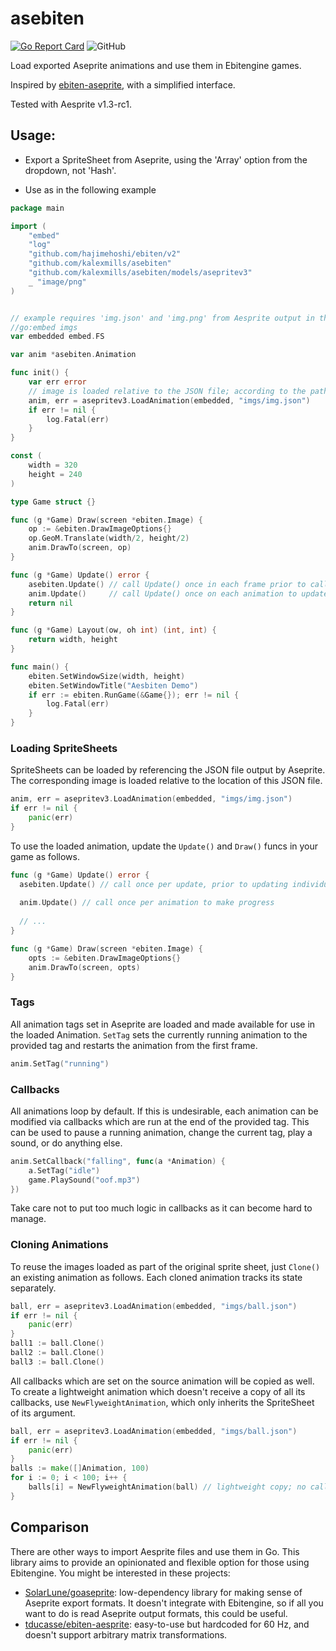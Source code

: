 # asebiten

[![Go Report Card](https://goreportcard.com/badge/github.com/kalexmills/asebiten)](https://goreportcard.com/report/github.com/kalexmills/asebiten)
![GitHub](https://img.shields.io/github/license/kalexmills/asebiten)

Load exported Aseprite animations and use them in Ebitengine games.

Inspired by [ebiten-aseprite](https://pkg.go.dev/github.com/tducasse/ebiten-aseprite), with a simplified interface.

Tested with Aesprite v1.3-rc1.

## Usage:

- Export a SpriteSheet from Aseprite, using the 'Array' option from the dropdown, not 'Hash'.

- Use as in the following example
```go
package main

import (
	"embed"
	"log"
	"github.com/hajimehoshi/ebiten/v2"
	"github.com/kalexmills/asebiten"
    "github.com/kalexmills/asebiten/models/asepritev3"
	_ "image/png"
)


// example requires 'img.json' and 'img.png' from Aesprite output in the imgs directory
//go:embed imgs
var embedded embed.FS

var anim *asebiten.Animation

func init() {
	var err error
	// image is loaded relative to the JSON file; according to the path specified in the json output.
	anim, err = asepritev3.LoadAnimation(embedded, "imgs/img.json") 
	if err != nil {
		log.Fatal(err)
	}
}

const (
	width = 320
	height = 240
)

type Game struct {}

func (g *Game) Draw(screen *ebiten.Image) {
	op := &ebiten.DrawImageOptions{}
	op.GeoM.Translate(width/2, height/2)
	anim.DrawTo(screen, op)
}

func (g *Game) Update() error {
	asebiten.Update() // call Update() once in each frame prior to calling Update() on any animations.
	anim.Update()     // call Update() once on each animation to update it based on the current frame.
	return nil
}

func (g *Game) Layout(ow, oh int) (int, int) {
	return width, height
}

func main() {
	ebiten.SetWindowSize(width, height)
	ebiten.SetWindowTitle("Aesbiten Demo")
	if err := ebiten.RunGame(&Game{}); err != nil {
		log.Fatal(err)
	}
}
```



### Loading SpriteSheets

SpriteSheets can be loaded by referencing the JSON file output by Aseprite. The corresponding image is loaded relative
to the location of this JSON file.

```go
anim, err = asepritev3.LoadAnimation(embedded, "imgs/img.json") 
if err != nil {
	panic(err)
}
```

To use the loaded animation, update the `Update()`  and `Draw()` funcs in your game as follows.

```go
func (g *Game) Update() error {
  asebiten.Update() // call once per update, prior to updating individual animations
  
  anim.Update() // call once per animation to make progress
  
  // ...
}

func (g *Game) Draw(screen *ebiten.Image) {
	opts := &ebiten.DrawImageOptions{}
	anim.DrawTo(screen, opts)
}
```

### Tags

All animation tags set in Aseprite are loaded and made available for use in the loaded Animation. `SetTag` sets the
currently running animation to the provided tag and restarts the animation from the first frame.

```go
anim.SetTag("running")
```

### Callbacks

All animations loop by default. If this is undesirable, each animation can be modified via callbacks which are run at
the end of the provided tag. This can be used to pause a running animation, change the current tag, play a sound, or do
anything else. 

```go
anim.SetCallback("falling", func(a *Animation) {
	a.SetTag("idle")
	game.PlaySound("oof.mp3")
})
```

Take care not to put too much logic in callbacks as it can become hard to manage.

### Cloning Animations

To reuse the images loaded as part of the original sprite sheet, just `Clone()` an existing animation as follows.
Each cloned animation tracks its state separately. 

```go
ball, err = asepritev3.LoadAnimation(embedded, "imgs/ball.json") 
if err != nil {
	panic(err)
}
ball1 := ball.Clone() 
ball2 := ball.Clone()
ball3 := ball.Clone()
```

All callbacks which are set on the source animation will be copied as well. To create a lightweight animation which
doesn't receive a copy of all its callbacks, use `NewFlyweightAnimation`, which only inherits the SpriteSheet of its
argument.

```go
ball, err = asepritev3.LoadAnimation(embedded, "imgs/ball.json")
if err != nil {
	panic(err)
}
balls := make([]Animation, 100)
for i := 0; i < 100; i++ {
	balls[i] = NewFlyweightAnimation(ball) // lightweight copy; no callbacks transferred
}
```

## Comparison

There are other ways to import Aesprite files and use them in Go. This library aims to provide an opinionated and flexible option for those
using Ebitengine. You might be interested in these projects:

* [SolarLune/goaseprite](https://pkg.go.dev/github.com/solarlune/goaseprite): low-dependency library for making sense of Aseprite export formats.
  It doesn't integrate with Ebitengine, so if all you want to do is read Aseprite output formats, this could be useful.
* [tducasse/ebiten-aesprite](https://pkg.go.dev/github.com/tducasse/ebiten-aseprite): easy-to-use but hardcoded for 60 Hz, and doesn't support arbitrary
  matrix transformations.
